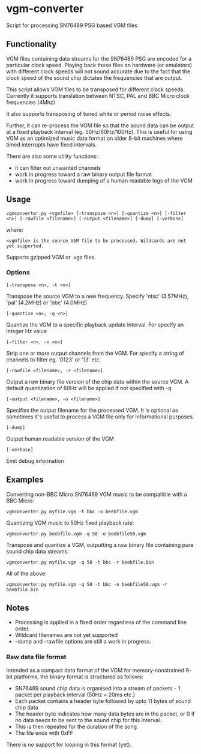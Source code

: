 # vgm-converter
Script for processing SN76489 PSG based VGM files 

## Functionality
VGM files containing data streams for the SN76489 PSG are encoded for a particular clock speed.
Playing back these files on hardware (or emulators) with different clock speeds will not sound accurate
due to the fact that the clock speed of the sound chip dictates the frequencies that are output.

This script allows VGM files to be transposed for different clock speeds. Currently it supports translation
between NTSC, PAL and BBC Micro clock frequencies (4Mhz)

It also supports transposing of tuned white or period noise effects.

Further, it can re-process the VGM file so that the sound data can be output at a fixed playback interval (eg. 50Hz/60Hz/100Hz).
This is useful for using VGM as an optimized music data format on older 8-bit machines where timed interrupts have fixed intervals.
 
There are also some utility functions:
 - it can filter out unwanted channels
 - work in progress toward a raw binary output file format
 - work in progress toward dumping of a human readable logs of the VGM
 

## Usage

`vgmconverter.py <vgmfile> [-transpose <n>] [-quantize <n>] [-filter <n>] [-rawfile <filename>] [-output <filename>] [-dump] [-verbose]`


where:

`<vgmfile> is the source VGM file to be processed. Wildcards are not yet supported.`

Supports gzipped VGM or .vgz files.

### Options


`[-transpose <n>, -t <n>]`

Transpose the source VGM to a new frequency. Specify 'ntsc' (3.57MHz), 'pal' (4.2MHz) or 'bbc' (4.0MHz)

`[-quantize <n>, -q <n>]`

Quantize the VGM to a specific playback update interval. For <n> specify an integer Hz value

`[-filter <n>, -n <n>] `

Strip one or more output channels from the VGM. For <n> specify a string of channels to filter eg. '0123' or '13' etc.

`[-rawfile <filename>, -r <filename>] `

Output a raw binary file version of the chip data within the source VGM. A default quantization of 60Hz will be applied if not specified with -q

`[-output <filename>, -o <filename>] `

Specifies the output filename for the processed VGM. It is optional as sometimes it's useful to process a VGM file only for informational purposes.

`[-dump] `

Output human readable version of the VGM

`[-verbose] `

Emit debug information


## Examples

Converting non-BBC Micro SN76489 VGM music to be compatible with a BBC Micro:

`vgmconverter.py myfile.vgm -t bbc -o beebfile.vgm`

Quantizing VGM music to 50Hz fixed playback rate:

`vgmconverter.py beebfile.vgm -q 50 -o beebfile50.vgm`

Transpose and quantize a VGM, outputting a raw binary file containing pure sound chip data streams:

`vgmconverter.py myfile.vgm -q 50 -t bbc -r beebfile.bin`

All of the above:

`vgmconverter.py myfile.vgm -q 50 -t bbc -o beebfile50.vgm -r beebfile.bin`

## Notes

* Processing is applied in a fixed order regardless of the command line order.
* Wildcard filenames are not yet supported
* -dump and -rawfile options are still a work in progress.

### Raw data file format

Intended as a compact data format of the VGM for memory-constrained 8-bit platforms, the binary format is structured as follows:

* SN76489 sound chip data is organised into a stream of packets - 1 packet per playback interval (50Hz = 20ms etc.)
* Each packet contains a header byte followed by upto 11 bytes of sound chip data
* The header byte indicates how many data bytes are in the packet, or 0 if no data needs to be sent to the sound chip for this interval.
* This is then repeated for the duration of the song
* The file ends with 0xFF

There is no support for looping in this format (yet).


